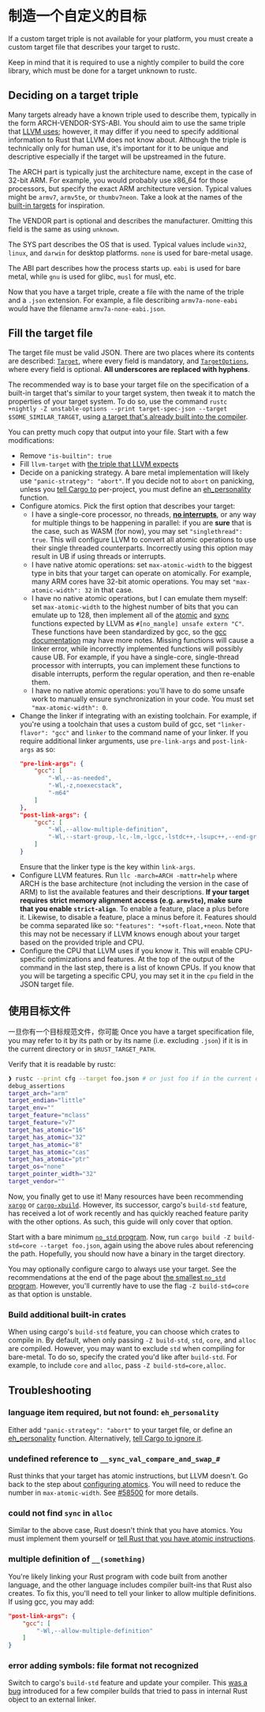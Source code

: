 # 制造一个自定义的目标

If a custom target triple is not available for your platform, you must create a custom target file
that describes your target to rustc.

Keep in mind that it is required to use a nightly compiler to build the core library, which must be
done for a target unknown to rustc.

## Deciding on a target triple

Many targets already have a known triple used to describe them, typically in the form
ARCH-VENDOR-SYS-ABI. You should aim to use the same triple that [LLVM uses][llvm-target-triple];
however, it may differ if you need to specify additional information to Rust that LLVM does not know
about. Although the triple is technically only for human use, it's important for it to be unique and
descriptive especially if the target will be upstreamed in the future.

The ARCH part is typically just the architecture name, except in the case of 32-bit ARM. For
example, you would probably use x86_64 for those processors, but specify the exact ARM architecture
version. Typical values might be `armv7`, `armv5te`, or `thumbv7neon`. Take a look at the names of
the [built-in targets][built-in-target] for inspiration.

The VENDOR part is optional and describes the manufacturer. Omitting this field is the same as
using `unknown`.

The SYS part describes the OS that is used. Typical values include `win32`, `linux`, and `darwin`
for desktop platforms. `none` is used for bare-metal usage.

The ABI part describes how the process starts up. `eabi` is used for bare metal, while `gnu` is used
for glibc, `musl` for musl, etc.

Now that you have a target triple, create a file with the name of the triple and a `.json`
extension. For example, a file describing `armv7a-none-eabi` would have the filename
`armv7a-none-eabi.json`.

[llvm-target-triple]: https://clang.llvm.org/docs/CrossCompilation.html#target-triple

## Fill the target file

The target file must be valid JSON. There are two places where its contents are described:
[`Target`], where every field is mandatory, and [`TargetOptions`], where every field is optional.
**All underscores are replaced with hyphens**.

The recommended way is to base your target file on the specification of a built-in target that's
similar to your target system, then tweak it to match the properties of your target system. To do
so, use the command
`rustc +nightly -Z unstable-options --print target-spec-json --target $SOME_SIMILAR_TARGET`, using
[a target that's already built into the compiler][built-in-target].

You can pretty much copy that output into your file. Start with a few modifications:

- Remove `"is-builtin": true`
- Fill `llvm-target` with [the triple that LLVM expects][llvm-target-triple]
- Decide on a panicking strategy. A bare metal implementation will likely use
  `"panic-strategy": "abort"`. If you decide not to `abort` on panicking, unless you [tell Cargo
  to][eh_personality] per-project, you must define an [eh_personality] function.
- Configure atomics. Pick the first option that describes your target:
  - I have a single-core processor, no threads, [**no interrupts**][interrupts-note], or any way for
    multiple things to be happening in parallel: if you are **sure** that is the case, such as WASM
    (for now), you may set `"singlethread": true`. This will configure LLVM to convert all atomic
    operations to use their single threaded counterparts. Incorrectly using this option may result
    in UB if using threads or interrupts.
  - I have native atomic operations: set `max-atomic-width` to the biggest type in bits that your
    target can operate on atomically. For example, many ARM cores have 32-bit atomic operations. You
    may set `"max-atomic-width": 32` in that case.
  - I have no native atomic operations, but I can emulate them myself: set `max-atomic-width` to the
    highest number of bits that you can emulate up to 128, then implement all of the
    [atomic][libcalls-atomic] and [sync][libcalls-sync] functions expected by LLVM as
    `#[no_mangle] unsafe extern "C"`. These functions have been standardized by gcc, so the [gcc
    documentation][gcc-sync] may have more notes. Missing functions will cause a linker error, while
    incorrectly implemented functions will possibly cause UB. For example, if you have a
    single-core, single-thread processor with interrupts, you can implement these functions to
    disable interrupts, perform the regular operation, and then re-enable them.
  - I have no native atomic operations: you'll have to do some unsafe work to manually ensure
    synchronization in your code. You must set `"max-atomic-width": 0`.
- Change the linker if integrating with an existing toolchain. For example, if you're using a
  toolchain that uses a custom build of gcc, set `"linker-flavor": "gcc"` and `linker` to the
  command name of your linker. If you require additional linker arguments, use `pre-link-args` and
  `post-link-args` as so:
  ``` json
  "pre-link-args": {
      "gcc": [
          "-Wl,--as-needed",
          "-Wl,-z,noexecstack",
          "-m64"
      ]
  },
  "post-link-args": {
      "gcc": [
          "-Wl,--allow-multiple-definition",
          "-Wl,--start-group,-lc,-lm,-lgcc,-lstdc++,-lsupc++,--end-group"
      ]
  }
  ```
  Ensure that the linker type is the key within `link-args`.
- Configure LLVM features. Run `llc -march=ARCH -mattr=help` where ARCH is the base architecture
  (not including the version in the case of ARM) to list the available features and their
  descriptions. **If your target requires strict memory alignment access (e.g. `armv5te`), make sure
  that you enable `strict-align`**. To enable a feature, place a plus before it. Likewise, to
  disable a feature, place a minus before it. Features should be comma separated like so:
  `"features": "+soft-float,+neon`. Note that this may not be necessary if LLVM knows enough about
  your target based on the provided triple and CPU.
- Configure the CPU that LLVM uses if you know it. This will enable CPU-specific optimizations and
  features. At the top of the output of the command in the last step, there is a list of known CPUs.
  If you know that you will be targeting a specific CPU, you may set it in the `cpu` field in the
  JSON target file.

[`target`]: https://doc.rust-lang.org/nightly/nightly-rustc/rustc_target/spec/struct.Target.html
[`targetoptions`]:
  https://doc.rust-lang.org/nightly/nightly-rustc/rustc_target/spec/struct.TargetOptions.html
[aborting-on-panic]:
  https://doc.rust-lang.org/edition-guide/rust-2018/error-handling-and-panics/aborting-on-panic.html
[built-in-target]: ./compiler-support.md#built-in-target
[eh_personality]: ./smallest-no-std.md#eh_personality
[interrupts-note]: https://github.com/rust-lang/rust/issues/58500#issuecomment-654341233
[libcalls-atomic]: http://llvm.org/docs/Atomics.html#libcalls-atomic
[libcalls-sync]: http://llvm.org/docs/Atomics.html#libcalls-sync
[gcc-sync]: https://gcc.gnu.org/onlinedocs/gcc/_005f_005fsync-Builtins.html

## 使用目标文件

一旦你有一个目标规范文件，你可能
Once you have a target specification file, you may refer to it by its path or by its name (i.e.
excluding `.json`) if it is in the current directory or in `$RUST_TARGET_PATH`.

Verify that it is readable by rustc:

``` sh
❱ rustc --print cfg --target foo.json # or just foo if in the current directory
debug_assertions
target_arch="arm"
target_endian="little"
target_env=""
target_feature="mclass"
target_feature="v7"
target_has_atomic="16"
target_has_atomic="32"
target_has_atomic="8"
target_has_atomic="cas"
target_has_atomic="ptr"
target_os="none"
target_pointer_width="32"
target_vendor=""
```

Now, you finally get to use it! Many resources have been recommending [`xargo`] or [`cargo-xbuild`].
However, its successor, cargo's `build-std` feature, has received a lot of work recently and has
quickly reached feature parity with the other options. As such, this guide will only cover that
option.

Start with a bare minimum [`no_std` program][no_std-program]. Now, run
`cargo build -Z build-std=core --target foo.json`, again using the above rules about referencing the
path. Hopefully, you should now have a binary in the target directory.

You may optionally configure cargo to always use your target. See the recommendations at the end of
the page about [the smallest `no_std` program][no_std-program]. However, you'll currently have to
use the flag `-Z build-std=core` as that option is unstable.

[`xargo`]: https://github.com/japaric/xargo
[`cargo-xbuild`]: https://github.com/rust-osdev/cargo-xbuild
[no_std-program]: ./smallest-no-std.md

### Build additional built-in crates

When using cargo's `build-std` feature, you can choose which crates to compile in. By default, when
only passing `-Z build-std`, `std`, `core`, and `alloc` are compiled. However, you may want to
exclude `std` when compiling for bare-metal. To do so, specify the crated you'd like after
`build-std`. For example, to include `core` and `alloc`, pass `-Z build-std=core,alloc`.

## Troubleshooting

### language item required, but not found: `eh_personality`

Either add `"panic-strategy": "abort"` to your target file, or define an [eh_personality] function.
Alternatively, [tell Cargo to ignore it][eh_personality].

### undefined reference to `__sync_val_compare_and_swap_#`

Rust thinks that your target has atomic instructions, but LLVM doesn't. Go back to the step about
[configuring atomics][fill-target-file]. You will need to reduce the number in `max-atomic-width`.
See [#58500] for more details.

[fill-target-file]: #fill-the-target-file
[#58500]: https://github.com/rust-lang/rust/issues/58500

### could not find `sync` in `alloc`

Similar to the above case, Rust doesn't think that you have atomics. You must implement them
yourself or [tell Rust that you have atomic instructions][fill-target-file].

### multiple definition of `__(something)`

You're likely linking your Rust program with code built from another language, and the other
language includes compiler built-ins that Rust also creates. To fix this, you'll need to tell your
linker to allow multiple definitions. If using gcc, you may add:

``` json
"post-link-args": {
    "gcc": [
        "-Wl,--allow-multiple-definition"
    ]
}
```

### error adding symbols: file format not recognized

Switch to cargo's `build-std` feature and update your compiler. This [was a bug][#8239] introduced
for a few compiler builds that tried to pass in internal Rust object to an external linker.

[#8239]: https://github.com/rust-lang/cargo/issues/8239
